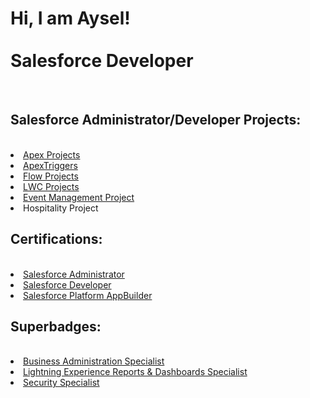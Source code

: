 <h1> Hi, I am Aysel!</br></br>
Salesforce Developer</h1><br/>
<h2>Salesforce Administrator/Developer Projects:</h2></br>
<lu>
  <li><a href="https://github.com/eyildirim81/Apex-Projects/tree/master/force-app/main/default/classes/classes">Apex Projects</a></li>
  <li><a href="https://github.com/eyildirim81/Triggers/tree/master/force-app/main/default/triggers/triggers">ApexTriggers</a></li>
  <li><a href="https://github.com/eyildirim81/Flow-Projects/tree/master/force-app/main/default/flows">Flow Projects</a></li>
  <li><a href="https://github.com/eyildirim81/LWC-Projects/tree/master/force-app/main/default/lwc/lwc">LWC Projects</a></li>
  <li><a href="https://github.com/eyildirim81/Evenet-Management-Project">Event Management Project</a></li>
  <li>Hospitality Project</li>
 <lu/>
  <h2> Certifications:</h3></br>
  <lu>
  <li><a href="https://trailblazer.me/id/ayselt">Salesforce Administrator</a></li>
  <li><a href="https://trailblazer.me/id/ayselt">Salesforce Developer</a></li>
  <li><a href="https://trailblazer.me/id/ayselt">Salesforce Platform AppBuilder</a></li>
 <lu/>
 <h2> Superbadges:</h3></br>
 <lu/>
  <li><a href="https://trailblazer.me/id/ayselt">Business Administration Specialist</a></li>
  <li><a href="https://trailblazer.me/id/ayselt">Lightning Experience Reports & Dashboards Specialist</a></li>
  <li><a href="https://trailblazer.me/id/ayselt">Security Specialist</a></li>
 </lu>
